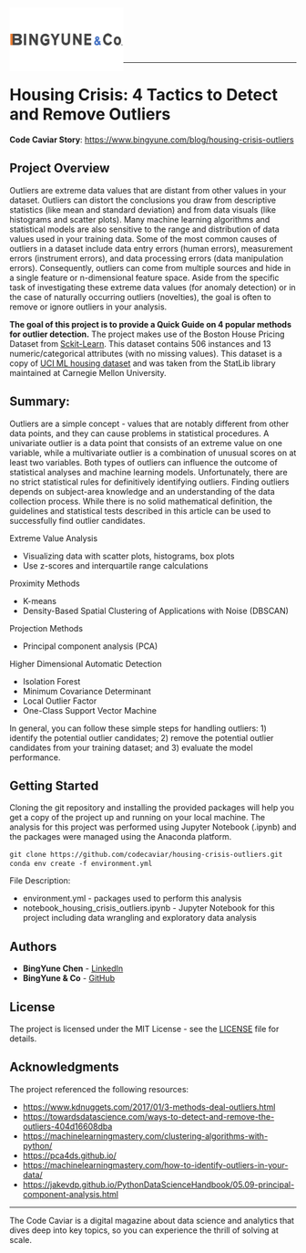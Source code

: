 <img src="https://raw.githubusercontent.com/codecaviar/digital_asset_management/master/assets/bingyune-and-company-logo-6400x3600.png" align="left" width="200" height="auto">

<br/><br/><br/><br/>

----------

# Housing Crisis: 4 Tactics to Detect and Remove Outliers

**Code Caviar Story**: https://www.bingyune.com/blog/housing-crisis-outliers    

## Project Overview

Outliers are extreme data values that are distant from other values in your dataset. Outliers can distort the conclusions you draw from descriptive statistics (like mean and standard deviation) and from data visuals (like histograms and scatter plots). Many machine learning algorithms and statistical models are also sensitive to the range and distribution of data values used in your training data. Some of the most common causes of outliers in a dataset include data entry errors (human errors), measurement errors (instrument errors), and data processing errors (data manipulation errors). Consequently, outliers can come from multiple sources and hide in a single feature or n-dimensional feature space. Aside from the specific task of investigating these extreme data values (for anomaly detection) or in the case of naturally occurring outliers (novelties), the goal is often to remove or ignore outliers in your analysis.

**The goal of this project is to provide a Quick Guide on 4 popular methods for outlier detection.** The project makes use of the Boston House Pricing Dataset from [Sckit-Learn](https://scikit-learn.org/stable/modules/generated/sklearn.datasets.load_boston.html). This dataset contains 506 instances and 13 numeric/categorical attributes (with no missing values). This dataset is a copy of [UCI ML housing dataset](https://archive.ics.uci.edu/ml/machine-learning-databases/housing/) and was taken from the StatLib library maintained at Carnegie Mellon University.

## Summary:

Outliers are a simple concept - values that are notably different from other data points, and they can cause problems in statistical procedures. A univariate outlier is a data point that consists of an extreme value on one variable, while a multivariate outlier is a combination of unusual scores on at least two variables. Both types of outliers can influence the outcome of statistical analyses and machine learning models. Unfortunately, there are no strict statistical rules for definitively identifying outliers. Finding outliers depends on subject-area knowledge and an understanding of the data collection process. While there is no solid mathematical definition, the guidelines and statistical tests described in this article can be used to successfully find outlier candidates.

Extreme Value Analysis
* Visualizing data with scatter plots, histograms, box plots
* Use z-scores and interquartile range calculations

Proximity Methods
* K-means
* Density-Based Spatial Clustering of Applications with Noise (DBSCAN)

Projection Methods
* Principal component analysis (PCA)

Higher Dimensional Automatic Detection
* Isolation Forest
* Minimum Covariance Determinant
* Local Outlier Factor
* One-Class Support Vector Machine

In general, you can follow these simple steps for handling outliers: 1) identify the potential outlier candidates; 2) remove the potential outlier candidates from your training dataset; and 3) evaluate the model performance.

## Getting Started

Cloning the git repository and installing the provided packages will help you get a copy of the project up and running on your local machine. The analysis for this project was performed using Jupyter Notebook (.ipynb) and the packages were managed using the Anaconda platform.

```
git clone https://github.com/codecaviar/housing-crisis-outliers.git
conda env create -f environment.yml
```

File Description:
* environment.yml - packages used to perform this analysis
* notebook_housing_crisis_outliers.ipynb - Jupyter Notebook for this project including data wrangling and exploratory data analysis     

## Authors

- **BingYune Chen** - [LinkedIn](https://www.linkedin.com/in/bingyune-chen/)
- **BingYune & Co** - [GitHub](https://github.com/codecaviar)

## License

The project is licensed under the MIT License - see the [LICENSE](LICENSE) file for details.

## Acknowledgments

The project referenced the following resources:
* https://www.kdnuggets.com/2017/01/3-methods-deal-outliers.html
* https://towardsdatascience.com/ways-to-detect-and-remove-the-outliers-404d16608dba
* https://machinelearningmastery.com/clustering-algorithms-with-python/
* https://pca4ds.github.io/
* https://machinelearningmastery.com/how-to-identify-outliers-in-your-data/
* https://jakevdp.github.io/PythonDataScienceHandbook/05.09-principal-component-analysis.html

----------
The Code Caviar is a digital magazine about data science and analytics that dives deep into key topics, so you can experience the thrill of solving at scale.
